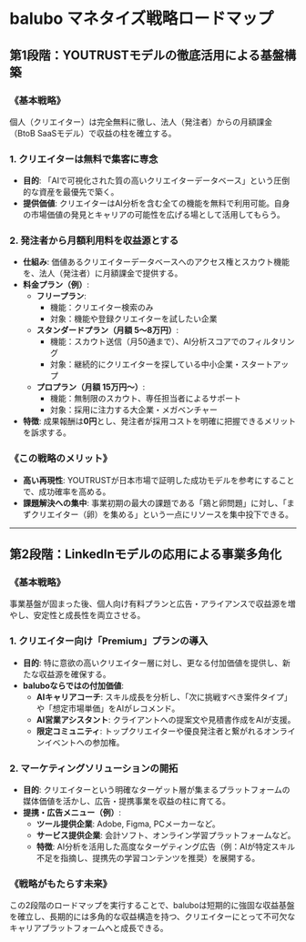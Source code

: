 # balubo マネタイズ戦略ロードマップ

## 第1段階：YOUTRUSTモデルの徹底活用による基盤構築

### 《基本戦略》
個人（クリエイター）は完全無料に徹し、法人（発注者）からの月額課金（BtoB SaaSモデル）で収益の柱を確立する。

### 1. クリエイターは無料で集客に専念
* **目的**: 「AIで可視化された質の高いクリエイターデータベース」という圧倒的な資産を最優先で築く。
* **提供価値**: クリエイターはAI分析を含む全ての機能を無料で利用可能。自身の市場価値の発見とキャリアの可能性を広げる場として活用してもらう。

### 2. 発注者から月額利用料を収益源とする
* **仕組み**: 価値あるクリエイターデータベースへのアクセス権とスカウト機能を、法人（発注者）に月額課金で提供する。
* **料金プラン（例）**:
    * **フリープラン**:
        * 機能：クリエイター検索のみ
        * 対象：機能や登録クリエイターを試したい企業
    * **スタンダードプラン（月額 5〜8万円）**:
        * 機能：スカウト送信（月50通まで）、AI分析スコアでのフィルタリング
        * 対象：継続的にクリエイターを探している中小企業・スタートアップ
    * **プロプラン（月額 15万円〜）**:
        * 機能：無制限のスカウト、専任担当者によるサポート
        * 対象：採用に注力する大企業・メガベンチャー
* **特徴**: 成果報酬は**0円**とし、発注者が採用コストを明確に把握できるメリットを訴求する。

### 《この戦略のメリット》
* **高い再現性**: YOUTRUSTが日本市場で証明した成功モデルを参考にすることで、成功確率を高める。
* **課題解決への集中**: 事業初期の最大の課題である「鶏と卵問題」に対し、「まずクリエイター（卵）を集める」という一点にリソースを集中投下できる。

---

## 第2段階：LinkedInモデルの応用による事業多角化

### 《基本戦略》
事業基盤が固まった後、個人向け有料プランと広告・アライアンスで収益源を増やし、安定性と成長性を両立させる。

### 1. クリエイター向け「Premium」プランの導入
* **目的**: 特に意欲の高いクリエイター層に対し、更なる付加価値を提供し、新たな収益源を確保する。
* **baluboならではの付加価値**:
    * **AIキャリアコーチ**: スキル成長を分析し、「次に挑戦すべき案件タイプ」や「想定市場単価」をAIがレコメンド。
    * **AI営業アシスタント**: クライアントへの提案文や見積書作成をAIが支援。
    * **限定コミュニティ**: トップクリエイターや優良発注者と繋がれるオンラインイベントへの参加権。

### 2. マーケティングソリューションの開拓
* **目的**: クリエイターという明確なターゲット層が集まるプラットフォームの媒体価値を活かし、広告・提携事業を収益の柱に育てる。
* **提携・広告メニュー（例）**:
    * **ツール提供企業**: Adobe, Figma, PCメーカーなど。
    * **サービス提供企業**: 会計ソフト、オンライン学習プラットフォームなど。
    * **特徴**: AI分析を活用した高度なターゲティング広告（例：AIが特定スキル不足を指摘し、提携先の学習コンテンツを推奨）を展開する。

### 《戦略がもたらす未来》
この2段階のロードマップを実行することで、baluboは短期的に強固な収益基盤を確立し、長期的には多角的な収益構造を持つ、クリエイターにとって不可欠なキャリアプラットフォームへと成長できる。